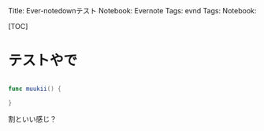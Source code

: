 Title: Ever-notedownテスト
Notebook: Evernote
Tags: evnd
Tags:
Notebook:

[TOC]

# テストやで

```swift

func muukii() {

}

```

割といい感じ？
